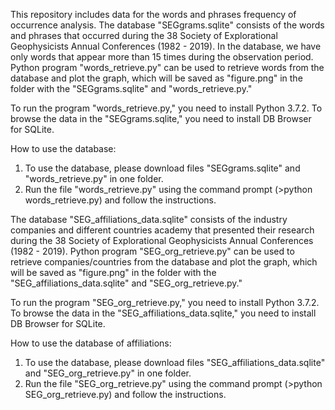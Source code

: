 This repository includes data for the words and phrases frequency of occurrence analysis. The database "SEGgrams.sqlite" consists of the words and phrases that occurred during the 38 Society of Explorational Geophysicists Annual Conferences (1982 - 2019). In the database, we have only words that appear more than 15 times during the observation period. Python program "words_retrieve.py" can be used to retrieve words from the database and plot the graph, which will be saved as "figure.png" in the folder with the "SEGgrams.sqlite" and "words_retrieve.py."

To run the program "words_retrieve.py," you need to install Python 3.7.2. To browse the data in the "SEGgrams.sqlite," you need to install DB Browser for SQLite.

How to use the database:
1.	To use the database, please download files "SEGgrams.sqlite" and "words_retrieve.py" in one folder.
2.	Run the file "words_retrieve.py" using the command prompt (>python words_retrieve.py) and follow the instructions.

The database "SEG_affiliations_data.sqlite" consists of the industry companies and different countries academy that presented their research during the 38 Society of Explorational Geophysicists Annual Conferences (1982 - 2019). Python program "SEG_org_retrieve.py" can be used to retrieve companies/countries from the database and plot the graph, which will be saved as "figure.png" in the folder with the "SEG_affiliations_data.sqlite" and "SEG_org_retrieve.py."

To run the program "SEG_org_retrieve.py," you need to install Python 3.7.2. To browse the data in the "SEG_affiliations_data.sqlite," you need to install DB Browser for SQLite.

How to use the database of affiliations:
1.	To use the database, please download files "SEG_affiliations_data.sqlite" and "SEG_org_retrieve.py" in one folder.
2.	Run the file "SEG_org_retrieve.py" using the command prompt (>python SEG_org_retrieve.py) and follow the instructions.
